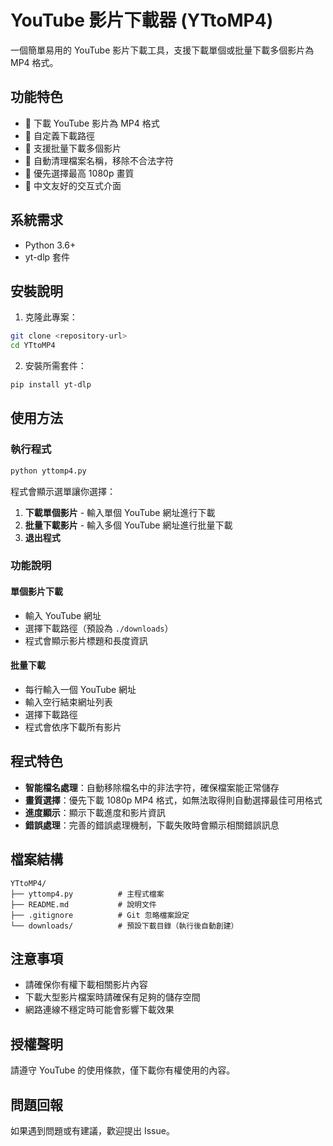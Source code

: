 # YouTube 影片下載器 (YTtoMP4)

一個簡單易用的 YouTube 影片下載工具，支援下載單個或批量下載多個影片為 MP4 格式。

## 功能特色

- 🎥 下載 YouTube 影片為 MP4 格式
- 📁 自定義下載路徑
- 🔄 支援批量下載多個影片
- 📝 自動清理檔案名稱，移除不合法字符
- 🎯 優先選擇最高 1080p 畫質
- 💬 中文友好的交互式介面

## 系統需求

- Python 3.6+
- yt-dlp 套件

## 安裝說明

1. 克隆此專案：
```bash
git clone <repository-url>
cd YTtoMP4
```

2. 安裝所需套件：
```bash
pip install yt-dlp
```

## 使用方法

### 執行程式
```bash
python yttomp4.py
```

程式會顯示選單讓你選擇：
1. **下載單個影片** - 輸入單個 YouTube 網址進行下載
2. **批量下載影片** - 輸入多個 YouTube 網址進行批量下載
3. **退出程式**

### 功能說明

#### 單個影片下載
- 輸入 YouTube 網址
- 選擇下載路徑（預設為 `./downloads`）
- 程式會顯示影片標題和長度資訊

#### 批量下載
- 每行輸入一個 YouTube 網址
- 輸入空行結束網址列表
- 選擇下載路徑
- 程式會依序下載所有影片

## 程式特色

- **智能檔名處理**：自動移除檔名中的非法字符，確保檔案能正常儲存
- **畫質選擇**：優先下載 1080p MP4 格式，如無法取得則自動選擇最佳可用格式
- **進度顯示**：顯示下載進度和影片資訊
- **錯誤處理**：完善的錯誤處理機制，下載失敗時會顯示相關錯誤訊息

## 檔案結構

```
YTtoMP4/
├── yttomp4.py          # 主程式檔案
├── README.md           # 說明文件
├── .gitignore          # Git 忽略檔案設定
└── downloads/          # 預設下載目錄（執行後自動創建）
```

## 注意事項

- 請確保你有權下載相關影片內容
- 下載大型影片檔案時請確保有足夠的儲存空間
- 網路連線不穩定時可能會影響下載效果

## 授權聲明

請遵守 YouTube 的使用條款，僅下載你有權使用的內容。

## 問題回報

如果遇到問題或有建議，歡迎提出 Issue。